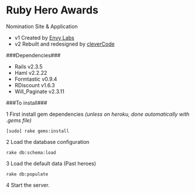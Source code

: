 Ruby Hero Awards
================

Nomination Site & Application

+ v1 Created by [Envy Labs](http://envylabs.com)
+ v2 Rebuilt and redesigned by [cleverCode](http://clevercode.net)


###Dependencies###
+ Rails v2.3.5
+ Haml v2.2.22
+ Formtastic v0.9.4
+ RDiscount v1.6.3
+ Will_Paginate v2.3.11


###To install###

1 First install gem dependencies
_(unless on heroku, done automatically with .gems file)_
    
    [sudo] rake gems:install
    


2 Load the database configuration

    rake db:schema:load
    
3 Load the default data (Past heroes)

    rake db:populate
    
4 Start the server.